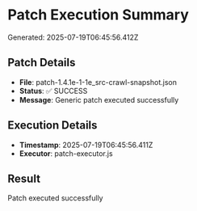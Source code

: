 # Patch Execution Summary
Generated: 2025-07-19T06:45:56.412Z

## Patch Details
- **File**: patch-1.4.1e-1-1e_src-crawl-snapshot.json
- **Status**: ✅ SUCCESS
- **Message**: Generic patch executed successfully

## Execution Details
- **Timestamp**: 2025-07-19T06:45:56.411Z
- **Executor**: patch-executor.js

## Result
Patch executed successfully
